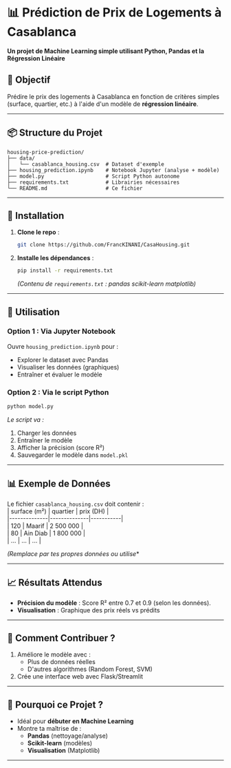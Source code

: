 # 📊 Prédiction de Prix de Logements à Casablanca  
**Un projet de Machine Learning simple utilisant Python, Pandas et la Régression Linéaire**  

## 🎯 Objectif  
Prédire le prix des logements à Casablanca en fonction de critères simples (surface, quartier, etc.) à l'aide d'un modèle de **régression linéaire**.  

---

## 📦 Structure du Projet  
```
housing-price-prediction/  
├── data/  
│   └── casablanca_housing.csv  # Dataset d'exemple  
├── housing_prediction.ipynb    # Notebook Jupyter (analyse + modèle)  
├── model.py                    # Script Python autonome  
├── requirements.txt            # Librairies nécessaires  
└── README.md                   # Ce fichier  
```

---

## 🔧 Installation  
1. **Clone le repo** :  
   ```bash  
   git clone https://github.com/FrancKINANI/CasaHousing.git  
   ```  

2. **Installe les dépendances** :  
   ```bash  
   pip install -r requirements.txt  
   ```  
   *(Contenu de `requirements.txt` : pandas scikit-learn matplotlib)*  

---

## 🚀 Utilisation  
### Option 1 : Via Jupyter Notebook  
Ouvre `housing_prediction.ipynb` pour :  
- Explorer le dataset avec Pandas  
- Visualiser les données (graphiques)  
- Entraîner et évaluer le modèle  

### Option 2 : Via le script Python  
```bash  
python model.py  
```  
*Le script va :*  
1. Charger les données  
2. Entraîner le modèle  
3. Afficher la précision (score R²)  
4. Sauvegarder le modèle dans `model.pkl`  

---

## 📊 Exemple de Données  
Le fichier `casablanca_housing.csv` doit contenir :  
| surface (m²) | quartier     | prix (DH) |  
|--------------|--------------|-----------|  
| 120          | Maarif       | 2 500 000 |  
| 80           | Ain Diab     | 1 800 000 |  
| ...          | ...          | ...       |  

*(Remplace par tes propres données ou utilise**  

---

## 📈 Résultats Attendus  
- **Précision du modèle** : Score R² entre 0.7 et 0.9 (selon les données).  
- **Visualisation** : Graphique des prix réels vs prédits 

---

## 📝 Comment Contribuer ?  
1. Améliore le modèle avec :  
   - Plus de données réelles  
   - D'autres algorithmes (Random Forest, SVM)  
2. Crée une interface web avec Flask/Streamlit  

---

## 📌 Pourquoi ce Projet ?  
- Idéal pour **débuter en Machine Learning**  
- Montre ta maîtrise de :  
  - **Pandas** (nettoyage/analyse)  
  - **Scikit-learn** (modèles)  
  - **Visualisation** (Matplotlib)  

---
